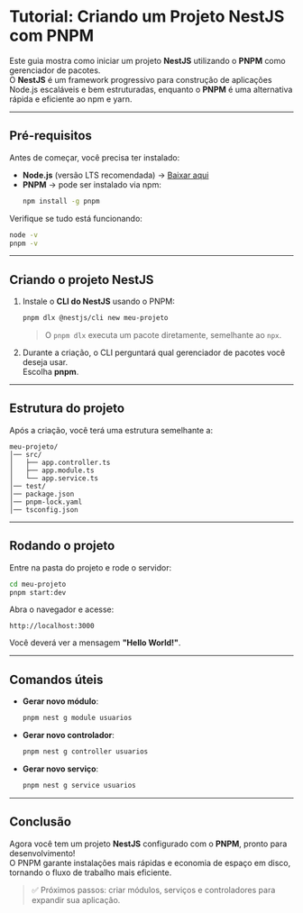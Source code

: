 # Tutorial: Criando um Projeto NestJS com PNPM

Este guia mostra como iniciar um projeto **NestJS** utilizando o **PNPM** como gerenciador de pacotes.  
O **NestJS** é um framework progressivo para construção de aplicações Node.js escaláveis e bem estruturadas, enquanto o **PNPM** é uma alternativa rápida e eficiente ao npm e yarn.

---

## Pré-requisitos

Antes de começar, você precisa ter instalado:

- **Node.js** (versão LTS recomendada) → [Baixar aqui](https://nodejs.org/)  
- **PNPM** → pode ser instalado via npm:
  ```bash
  npm install -g pnpm
  ```

Verifique se tudo está funcionando:
```bash
node -v
pnpm -v
```

---

## Criando o projeto NestJS

1. Instale o **CLI do NestJS** usando o PNPM:
   ```bash
   pnpm dlx @nestjs/cli new meu-projeto
   ```

   > O `pnpm dlx` executa um pacote diretamente, semelhante ao `npx`.

2. Durante a criação, o CLI perguntará qual gerenciador de pacotes você deseja usar.  
   Escolha **pnpm**.

---

## Estrutura do projeto

Após a criação, você terá uma estrutura semelhante a:

```
meu-projeto/
│── src/
│   ├── app.controller.ts
│   ├── app.module.ts
│   └── app.service.ts
│── test/
│── package.json
│── pnpm-lock.yaml
│── tsconfig.json
```

---

## Rodando o projeto

Entre na pasta do projeto e rode o servidor:

```bash
cd meu-projeto
pnpm start:dev
```

Abra o navegador e acesse:

```
http://localhost:3000
```

Você deverá ver a mensagem **"Hello World!"**.

---

## Comandos úteis

- **Gerar novo módulo**:
  ```bash
  pnpm nest g module usuarios
  ```

- **Gerar novo controlador**:
  ```bash
  pnpm nest g controller usuarios
  ```

- **Gerar novo serviço**:
  ```bash
  pnpm nest g service usuarios
  ```

---

## Conclusão

Agora você tem um projeto **NestJS** configurado com o **PNPM**, pronto para desenvolvimento!  
O PNPM garante instalações mais rápidas e economia de espaço em disco, tornando o fluxo de trabalho mais eficiente.

> ✅ Próximos passos: criar módulos, serviços e controladores para expandir sua aplicação.
